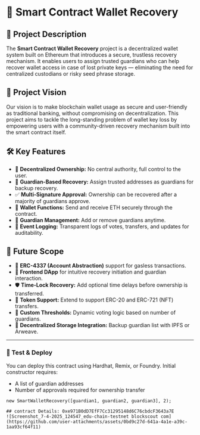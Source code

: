 # 🔐 Smart Contract Wallet Recovery

## 📌 Project Description

The **Smart Contract Wallet Recovery** project is a decentralized wallet system built on Ethereum that introduces a secure, trustless recovery mechanism. It enables users to assign trusted guardians who can help recover wallet access in case of lost private keys — eliminating the need for centralized custodians or risky seed phrase storage.

## 🚀 Project Vision

Our vision is to make blockchain wallet usage as secure and user-friendly as traditional banking, without compromising on decentralization. This project aims to tackle the long-standing problem of wallet key loss by empowering users with a community-driven recovery mechanism built into the smart contract itself.

## 🛠️ Key Features

- 🔐 **Decentralized Ownership:** No central authority, full control to the user.
- 👥 **Guardian-Based Recovery:** Assign trusted addresses as guardians for backup recovery.
- ✅ **Multi-Signature Approval:** Ownership can be recovered after a majority of guardians approve.
- 💸 **Wallet Functions:** Send and receive ETH securely through the contract.
- 🧩 **Guardian Management:** Add or remove guardians anytime.
- 🧾 **Event Logging:** Transparent logs of votes, transfers, and updates for auditability.

## 🔮 Future Scope

- 📲 **ERC-4337 (Account Abstraction)** support for gasless transactions.
- 🎨 **Frontend DApp** for intuitive recovery initiation and guardian interaction.
- 🛡️ **Time-Lock Recovery:** Add optional time delays before ownership is transferred.
- 🔄 **Token Support:** Extend to support ERC-20 and ERC-721 (NFT) transfers.
- 🔧 **Custom Thresholds:** Dynamic voting logic based on number of guardians.
- 📡 **Decentralized Storage Integration:** Backup guardian list with IPFS or Arweave.

---

### 🧪 Test & Deploy

You can deploy this contract using Hardhat, Remix, or Foundry. Initial constructor requires:
- A list of guardian addresses
- Number of approvals required for ownership transfer

```solidity
new SmartWalletRecovery([guardian1, guardian2, guardian3], 2);

## contract Details: 0xe971B0dD7EfF7Cc31295148d6C76cbdcF3643a7E
![Screenshot_7-4-2025_124547_edu-chain-testnet blockscout com](https://github.com/user-attachments/assets/0bd9c27d-641a-4a1e-a39c-1aa93cf64f11)

